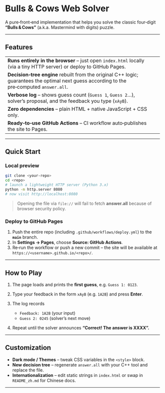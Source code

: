 
# Bulls & Cows Web Solver

A pure‑front‑end implementation that helps you solve the classic four‑digit **“Bulls & Cows”** (a.k.a. Mastermind with digits) puzzle.

---

## Features
| | |
|---|---|
|  **Runs entirely in the browser** – just open `index.html` locally (via a tiny HTTP server) or deploy to GitHub Pages. |
|  **Decision‑tree engine** rebuilt from the original C++ logic; guarantees the optimal next guess according to the pre‑computed `answer.all`. |
|  **Verbose log** – shows guess count (`Guess 1`, `Guess 2`…), solver’s proposal, and the feedback you type (`xAyB`). |
|  **Zero dependencies** – plain HTML + native JavaScript + CSS only. |
|  **Ready‑to‑use GitHub Actions** – CI workflow auto‑publishes the site to Pages. |

---

## Quick Start

### Local preview
```bash
git clone <your-repo>
cd <repo>
# launch a lightweight HTTP server (Python 3.x)
python -m http.server 8080
# now visit http://localhost:8080
````

> Opening the file via `file://` will fail to fetch **answer.all** because of browser security policy.

### Deploy to GitHub Pages

1. Push the entire repo (including `.github/workflows/deploy.yml`) to the **`main`** branch.
2. In **Settings → Pages**, choose **Source: GitHub Actions**.
3. Re‑run the workflow or push a new commit – the site will be available at
   `https://<username>.github.io/<repo>/`.

---

## How to Play

1. The page loads and prints the **first guess**, e.g. `Guess 1: 0123`.
2. Type your feedback in the form `xAyB` (e.g. `1A2B`) and press **Enter**.
3. The log records

   * `Feedback: 1A2B` (your input)
   * `Guess 2: 0245` (solver’s next move)
4. Repeat until the solver announces **“Correct! The answer is XXXX”.**

---



## Customization

* **Dark mode / Themes** – tweak CSS variables in the `<style>` block.
* **New decision tree** – regenerate `answer.all` with your C++ tool and replace the file.
* **Internationalization** – edit static strings in `index.html` or swap in `README_zh.md` for Chinese docs.

---


